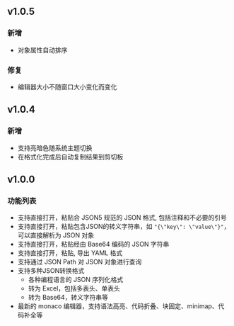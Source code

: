 
## v1.0.5

### 新增

- 对象属性自动排序

### 修复

- 编辑器大小不随窗口大小变化而变化

## v1.0.4

### 新增

- 支持亮暗色随系统主题切换
- 在格式化完成后自动复制结果到剪切板

## v1.0.0

### 功能列表

- 支持直接打开，粘贴合 JSON5 规范的 JSON 格式, 包括注释和不必要的引号
- 支持直接打开，粘贴包含JSON的转义字符串，如 `"{\"key\": \"value\"}"`，可以直接解析为 JSON 对象
- 支持直接打开，粘贴经由 Base64 编码的 JSON 字符串
- 支持直接打开，粘贴, 导出 YAML 格式
- 支持通过 JSON Path 对 JSON 对象进行查询
- 支持多种JSON转换格式
  - 各种编程语言的 JSON 序列化格式
  - 转为 Excel，包括多表头、单表头
  - 转为 Base64，转义字符串等
- 最新的 monaco 编辑器，支持语法高亮、代码折叠、块固定、minimap、代码补全等
